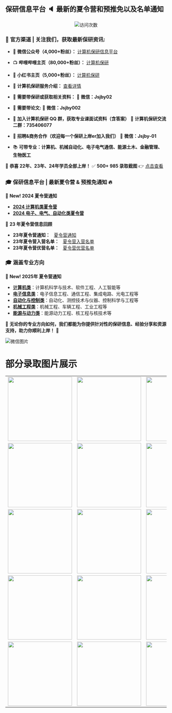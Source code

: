 ## 保研信息平台 :speaker: 最新的夏令营和预推免以及名单通知

<p align="center"> 
  <img src="https://profile-counter.glitch.me/jsjby/count.svg" alt ="访问次数" title ="访问次数"/>
</p>

### 📢 **官方渠道 | 关注我们，获取最新保研资讯:**  
- 📡 **微信公众号（4,000+粉丝）：** [计算机保研信息平台](https://mp.weixin.qq.com/s/EEEoK8YZXddrS9m9SOTwDQ)  
- 📺 **哔哩哔哩主页（80,000+粉丝）：** [计算机保研](https://space.bilibili.com/258646084?)  
- 📱 **小红书主页（5,000+粉丝）：** [计算机保研](https://www.xiaohongshu.com/user/profile/558ce88b874dfa0e75b5d7e5)  
- 📘 **计算机保研服务介绍：** [查看详情](https://github.com/jsjby/jsjby_2024/blob/main/计算机保研介绍最新版.pdf)  
- 📢 **需要带保研或获取相关资料：**  📩 **微信：Jsjby02**  
- 📢 **需要带论文:**  📩 **微信：Jsjby002**  
- 📢 **加入计算机保研 QQ 群，获取专业课面试资料（含答案）**  📌 **计算机保研交流二群：735406077**
- 📢 **招聘&商务合作（欢迎每一个保研上岸er加入我们）** 📩 **微信：Jsjby-01**

- 📚 **可带专业：计算机、机械自动化、电子电气通信、能源土木、金融管理、生物医工**

🎉 **恭喜 22年、23年、24年学员全部上岸！**  ✅ **500+ 985 录取截图** 👉 [点击查看](https://mp.weixin.qq.com/s/jeCpdNB8pRGNWEeiWPE6Tw)  

### 🎓 **保研信息平台 | 最新夏令营 & 预推免通知** 🔥
📢 **New! 2024 夏令营通知**  
- **[2024 计算机类夏令营](https://github.com/jsjby/jsjby_2024)**  
- **[2024 电子、电气、自动化类夏令营](https://github.com/jsjby/-summer_camp_2024_ee)**
  
📢 **23 年夏令营信息回顾**  
- **23年夏令营通知：**  &nbsp; [夏令营通知](https://github.com/jsjby/jsjby_2023/tree/main) &nbsp;
- **23年夏令营入营名单：**  &nbsp; [夏令营入营名单](https://github.com/jsjby/jsjby23_ruying) &nbsp;
- **23年夏令营优营名单：**  &nbsp; [夏令营优营名单](https://github.com/jsjby/youying)

### :mortar_board: **涵盖专业方向**
📢 **New! 2025年 夏令营通知** 
- **[计算机类](https://github.com/jsjby/2025_jsj/blob/main/README.md)**：计算机科学与技术、软件工程、人工智能等  
- **[电子信息类](https://github.com/jsjby/2025_dzxx/tree/main)**：电子信息工程、通信工程、集成电路、光电工程等  
- **[自动化与控制类](https://github.com/jsjby/2025_zdhkz)**：自动化、测控技术与仪器、控制科学与工程等  
- **[机械工程类](https://github.com/jsjby/jxgc)**：机械工程、车辆工程、工业工程等  
- **[能源与动力类](https://github.com/jsjby/nydl)**：能源动力工程、核工程与核技术等  

🎯 **无论你的专业方向如何，我们都能为你提供针对性的保研信息、经验分享和资源支持，助力你顺利上岸！** 🚀

![微信图片](https://github.com/jsjby/jsjby/blob/main/logo.jpg?raw=true)




# 部分录取图片展示

<table>
  <tr>
    <td><img src="https://raw.githubusercontent.com/jsjby/jsjby.github.io/main/image/640%20(1).webp" width="200"></td>
    <td><img src="https://raw.githubusercontent.com/jsjby/jsjby.github.io/main/image/640%20(2).webp" width="200"></td>
    <td><img src="https://raw.githubusercontent.com/jsjby/jsjby.github.io/main/image/640%20(3).webp" width="200"></td>
    <td><img src="https://raw.githubusercontent.com/jsjby/jsjby.github.io/main/image/640%20(4).webp" width="200"></td>
    <td><img src="https://raw.githubusercontent.com/jsjby/jsjby.github.io/main/image/640%20(5).webp" width="200"></td>
  </tr>
  <tr>
    <td><img src="https://raw.githubusercontent.com/jsjby/jsjby.github.io/main/image/640%20(6).webp" width="200"></td>
    <td><img src="https://raw.githubusercontent.com/jsjby/jsjby.github.io/main/image/640%20(7).webp" width="200"></td>
    <td><img src="https://raw.githubusercontent.com/jsjby/jsjby.github.io/main/image/640%20(8).webp" width="200"></td>
    <td><img src="https://raw.githubusercontent.com/jsjby/jsjby.github.io/main/image/640%20(9).webp" width="200"></td>
    <td><img src="https://raw.githubusercontent.com/jsjby/jsjby.github.io/main/image/640%20(10).webp" width="200"></td>
  </tr>
  <tr>
    <td><img src="https://raw.githubusercontent.com/jsjby/jsjby.github.io/main/image/640%20(11).webp" width="200"></td>
    <td><img src="https://raw.githubusercontent.com/jsjby/jsjby.github.io/main/image/640%20(12).webp" width="200"></td>
    <td><img src="https://raw.githubusercontent.com/jsjby/jsjby.github.io/main/image/640%20(13).webp" width="200"></td>
    <td><img src="https://raw.githubusercontent.com/jsjby/jsjby.github.io/main/image/640%20(14).webp" width="200"></td>
    <td><img src="https://raw.githubusercontent.com/jsjby/jsjby.github.io/main/image/640%20(15).webp" width="200"></td>
  </tr>
  <tr>
    <td><img src="https://raw.githubusercontent.com/jsjby/jsjby.github.io/main/image/640%20(16).webp" width="200"></td>
    <td><img src="https://raw.githubusercontent.com/jsjby/jsjby.github.io/main/image/640%20(17).webp" width="200"></td>
    <td><img src="https://raw.githubusercontent.com/jsjby/jsjby.github.io/main/image/640%20(18).webp" width="200"></td>
    <td><img src="https://raw.githubusercontent.com/jsjby/jsjby.github.io/main/image/640%20(19).webp" width="200"></td>
    <td><img src="https://raw.githubusercontent.com/jsjby/jsjby.github.io/main/image/640%20(20).webp" width="200"></td>
  </tr>
  <tr>
    <td><img src="https://raw.githubusercontent.com/jsjby/jsjby.github.io/main/image/640%20(21).webp" width="200"></td>
    <td><img src="https://raw.githubusercontent.com/jsjby/jsjby.github.io/main/image/640%20(22).webp" width="200"></td>
    <td><img src="https://raw.githubusercontent.com/jsjby/jsjby.github.io/main/image/640%20(23).webp" width="200"></td>
    <td><img src="https://raw.githubusercontent.com/jsjby/jsjby.github.io/main/image/640%20(22).webp" width="200"></td>
    <td><img src="https://raw.githubusercontent.com/jsjby/jsjby.github.io/main/image/640%20(22).webp" width="200"></td>
  </tr>
</table>




